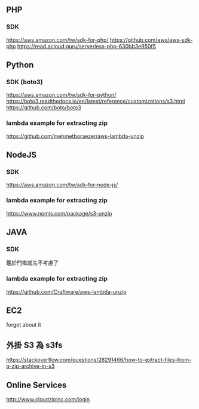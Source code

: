 ## PHP
### SDK
https://aws.amazon.com/tw/sdk-for-php/
https://github.com/aws/aws-sdk-php
https://read.acloud.guru/serverless-php-630bb3e950f5

## Python
### SDK (boto3)
https://aws.amazon.com/tw/sdk-for-python/
https://boto3.readthedocs.io/en/latest/reference/customizations/s3.html
https://github.com/boto/boto3
### lambda example for extracting zip
https://github.com/mehmetboraezer/aws-lambda-unzip

## NodeJS
### SDK
https://aws.amazon.com/tw/sdk-for-node-js/
### lambda example for extracting zip
https://www.npmjs.com/package/s3-unzip

## JAVA
### SDK
鑑於門檻就先不考慮了
### lambda example for extracting zip
https://github.com/Craftware/aws-lambda-unzip

## EC2
forget about it

## 外掛 S3 為 s3fs
https://stackoverflow.com/questions/28291466/how-to-extract-files-from-a-zip-archive-in-s3

## Online Services
http://www.cloudzipinc.com/login

